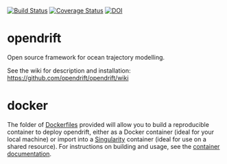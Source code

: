 [![Build Status](https://travis-ci.org/OpenDrift/opendrift.svg?branch=master)](https://travis-ci.org/OpenDrift/opendrift)
[![Coverage Status](https://coveralls.io/repos/github/OpenDrift/opendrift/badge.svg?branch=master)](https://coveralls.io/github/OpenDrift/opendrift?branch=master)
[![DOI](https://zenodo.org/badge/DOI/10.5281/zenodo.582321.svg)](https://doi.org/10.5281/zenodo.582321)


opendrift
=========

Open source framework for ocean trajectory modelling.

See the wiki for description and installation: https://github.com/opendrift/opendrift/wiki

docker
======

The folder of [Dockerfiles](docker) provided will allow you to build a reproducible container
to deploy opendrift, either as a Docker container (ideal for your local machine) or
import into a [Singularity](https://singularityware.github.io) container (ideal for use
on a shared resource). For instructions on building and usage, see the 
[container documentation](docker/README.md).
